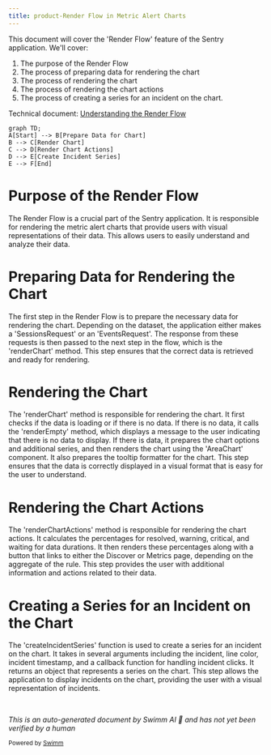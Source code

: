 ```yaml
---
title: product-Render Flow in Metric Alert Charts
---
```

This document will cover the 'Render Flow' feature of the Sentry application. We'll cover:

1. The purpose of the Render Flow
2. The process of preparing data for rendering the chart
3. The process of rendering the chart
4. The process of rendering the chart actions
5. The process of creating a series for an incident on the chart.

Technical document: <SwmLink doc-title="Understanding the Render Flow">[Understanding the Render Flow](/.swm/understanding-the-render-flow.kj93rc2p.sw.md)</SwmLink>

```mermaid
graph TD;
A[Start] --> B[Prepare Data for Chart]
B --> C[Render Chart]
C --> D[Render Chart Actions]
D --> E[Create Incident Series]
E --> F[End]
```

# Purpose of the Render Flow

The Render Flow is a crucial part of the Sentry application. It is responsible for rendering the metric alert charts that provide users with visual representations of their data. This allows users to easily understand and analyze their data.

# Preparing Data for Rendering the Chart

The first step in the Render Flow is to prepare the necessary data for rendering the chart. Depending on the dataset, the application either makes a 'SessionsRequest' or an 'EventsRequest'. The response from these requests is then passed to the next step in the flow, which is the 'renderChart' method. This step ensures that the correct data is retrieved and ready for rendering.

# Rendering the Chart

The 'renderChart' method is responsible for rendering the chart. It first checks if the data is loading or if there is no data. If there is no data, it calls the 'renderEmpty' method, which displays a message to the user indicating that there is no data to display. If there is data, it prepares the chart options and additional series, and then renders the chart using the 'AreaChart' component. It also prepares the tooltip formatter for the chart. This step ensures that the data is correctly displayed in a visual format that is easy for the user to understand.

# Rendering the Chart Actions

The 'renderChartActions' method is responsible for rendering the chart actions. It calculates the percentages for resolved, warning, critical, and waiting for data durations. It then renders these percentages along with a button that links to either the Discover or Metrics page, depending on the aggregate of the rule. This step provides the user with additional information and actions related to their data.

# Creating a Series for an Incident on the Chart

The 'createIncidentSeries' function is used to create a series for an incident on the chart. It takes in several arguments including the incident, line color, incident timestamp, and a callback function for handling incident clicks. It returns an object that represents a series on the chart. This step allows the application to display incidents on the chart, providing the user with a visual representation of incidents.

&nbsp;

*This is an auto-generated document by Swimm AI 🌊 and has not yet been verified by a human*

<SwmMeta version="3.0.0" repo-id="Z2l0aHViJTNBJTNBc2VudHJ5LWRlbW8lM0ElM0FTd2ltbS1EZW1v" repo-name="sentry-demo" doc-type="product-flows"><sup>Powered by [Swimm](/)</sup></SwmMeta>
